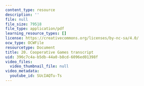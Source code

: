 ```yaml
---
content_type: resource
description: ''
file: null
file_size: 79518
file_type: application/pdf
learning_resource_types: []
license: https://creativecommons.org/licenses/by-nc-sa/4.0/
ocw_type: OCWFile
resourcetype: Document
title: 20. Cooperative Games transcript
uid: 396c7c4a-b5db-44a0-b8cd-6096ed01398f
video_files:
  video_thumbnail_file: null
video_metadata:
  youtube_id: SUcIAQTu-Ts
---
```

